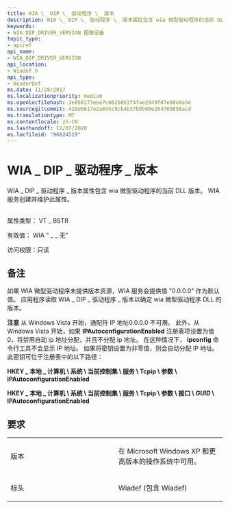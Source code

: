 ```yaml
---
title: WIA \_ DIP \_ 驱动程序 \_ 版本
description: WIA \_ DIP \_ 驱动程序 \_ 版本属性包含 wia 微型驱动程序的当前 DLL 版本。 WIA 服务创建并维护此属性。
keywords:
- WIA_DIP_DRIVER_VERSION 图像设备
topic_type:
- apiref
api_name:
- WIA_DIP_DRIVER_VERSION
api_location:
- Wiadef.h
api_type:
- HeaderDef
ms.date: 11/28/2017
ms.localizationpriority: medium
ms.openlocfilehash: 2e058173eee7c06260b3f4fae2949fd7e00e0a3e
ms.sourcegitcommit: 418e6617e2a695c9cb4b37b5b60e264760858acd
ms.translationtype: MT
ms.contentlocale: zh-CN
ms.lasthandoff: 12/07/2020
ms.locfileid: "96824519"
---
```

# <a name="wia_dip_driver_version"></a>WIA \_ DIP \_ 驱动程序 \_ 版本


WIA \_ DIP \_ 驱动程序 \_ 版本属性包含 wia 微型驱动程序的当前 DLL 版本。 WIA 服务创建并维护此属性。

## <span id="ddk_wia_dip_driver_version_si"></span><span id="DDK_WIA_DIP_DRIVER_VERSION_SI"></span>


属性类型： VT \_ BSTR

有效值： WIA " \_ \_ 无"

访问权限：只读

<a name="remarks"></a>备注
-------

如果 WIA 微型驱动程序未提供版本资源，WIA 服务会提供值 "0.0.0.0" 作为默认值。 应用程序读取 WIA \_ DIP \_ 驱动程序 \_ 版本以确定 wia 微型驱动程序 DLL 的版本。

**注意**   从 Windows Vista 开始，通配符 IP 地址0.0.0.0 不可用。
此外，从 Windows Vista 开始，如果 **IPAutoconfigurationEnabled** 注册表项设置为值0，将禁用自动 ip 地址分配，并且不分配 ip 地址。 在这种情况下， **ipconfig** 命令行工具不会显示 IP 地址。 如果将密钥设置为非零值，则会自动分配 IP 地址。 此密钥可位于注册表中的以下路径：

**HKEY \_ 本地 \_ 计算机 \\ 系统 \\ 当前控制集 \\ 服务 \\ Tcpip \\ 参数 \\ IPAutoconfigurationEnabled**

**HKEY \_ 本地 \_ 计算机 \\ 系统 \\ 当前控制集 \\ 服务 \\ Tcpip \\ 参数 \\ 接口 \\ *GUID* \\ IPAutoconfigurationEnabled**

 

<a name="requirements"></a>要求
------------

<table>
<colgroup>
<col width="50%" />
<col width="50%" />
</colgroup>
<tbody>
<tr class="odd">
<td><p>版本</p></td>
<td><p>在 Microsoft Windows XP 和更高版本的操作系统中可用。</p></td>
</tr>
<tr class="even">
<td><p>标头</p></td>
<td>Wiadef (包含 Wiadef) </td>
</tr>
</tbody>
</table>

 

 





